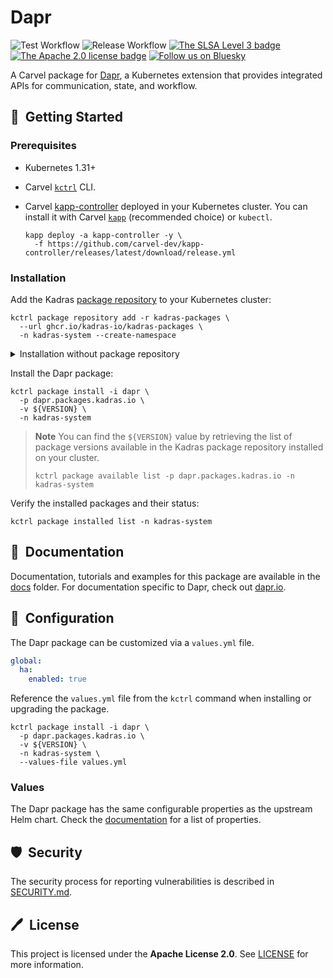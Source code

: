 # Dapr

![Test Workflow](https://github.com/kadras-io/package-for-dapr/actions/workflows/test.yml/badge.svg)
![Release Workflow](https://github.com/kadras-io/package-for-dapr/actions/workflows/release.yml/badge.svg)
[![The SLSA Level 3 badge](https://slsa.dev/images/gh-badge-level3.svg)](https://slsa.dev/spec/v1.0/levels)
[![The Apache 2.0 license badge](https://img.shields.io/badge/License-Apache_2.0-blue.svg)](https://opensource.org/licenses/Apache-2.0)
[![Follow us on Bluesky](https://img.shields.io/static/v1?label=Bluesky&message=Follow&color=1DA1F2)](https://bsky.app/profile/kadras.bsky.social)

A Carvel package for [Dapr](https://dapr.io), a Kubernetes extension that provides integrated APIs for communication, state, and workflow.

## 🚀&nbsp; Getting Started

### Prerequisites

* Kubernetes 1.31+
* Carvel [`kctrl`](https://carvel.dev/kapp-controller/docs/latest/install/#installing-kapp-controller-cli-kctrl) CLI.
* Carvel [kapp-controller](https://carvel.dev/kapp-controller) deployed in your Kubernetes cluster. You can install it with Carvel [`kapp`](https://carvel.dev/kapp/docs/latest/install) (recommended choice) or `kubectl`.

  ```shell
  kapp deploy -a kapp-controller -y \
    -f https://github.com/carvel-dev/kapp-controller/releases/latest/download/release.yml
  ```

### Installation

Add the Kadras [package repository](https://github.com/kadras-io/kadras-packages) to your Kubernetes cluster:

  ```shell
  kctrl package repository add -r kadras-packages \
    --url ghcr.io/kadras-io/kadras-packages \
    -n kadras-system --create-namespace
  ```

<details><summary>Installation without package repository</summary>
The recommended way of installing the Dapr package is via the Kadras <a href="https://github.com/kadras-io/kadras-packages">package repository</a>. If you prefer not using the repository, you can add the package definition directly using <a href="https://carvel.dev/kapp/docs/latest/install"><code>kapp</code></a> or <code>kubectl</code>.

  ```shell
  kubectl create namespace kadras-system
  kapp deploy -a dapr-package -n kadras-system -y \
    -f https://github.com/kadras-io/package-for-dapr/releases/latest/download/metadata.yml \
    -f https://github.com/kadras-io/package-for-dapr/releases/latest/download/package.yml
  ```
</details>

Install the Dapr package:

  ```shell
  kctrl package install -i dapr \
    -p dapr.packages.kadras.io \
    -v ${VERSION} \
    -n kadras-system
  ```

> **Note**
> You can find the `${VERSION}` value by retrieving the list of package versions available in the Kadras package repository installed on your cluster.
> 
>   ```shell
>   kctrl package available list -p dapr.packages.kadras.io -n kadras-system
>   ```

Verify the installed packages and their status:

  ```shell
  kctrl package installed list -n kadras-system
  ```

## 📙&nbsp; Documentation

Documentation, tutorials and examples for this package are available in the [docs](docs) folder.
For documentation specific to Dapr, check out [dapr.io](https://docs.dapr.io).

## 🎯&nbsp; Configuration

The Dapr package can be customized via a `values.yml` file. 

  ```yaml
  global:
    ha:
      enabled: true
  ```

Reference the `values.yml` file from the `kctrl` command when installing or upgrading the package.

  ```shell
  kctrl package install -i dapr \
    -p dapr.packages.kadras.io \
    -v ${VERSION} \
    -n kadras-system \
    --values-file values.yml
  ```

### Values

The Dapr package has the same configurable properties as the upstream Helm chart. Check the [documentation](https://docs.dapr.io/operations/hosting/kubernetes/kubernetes-deploy/) for a list of properties.

## 🛡️&nbsp; Security

The security process for reporting vulnerabilities is described in [SECURITY.md](SECURITY.md).

## 🖊️&nbsp; License

This project is licensed under the **Apache License 2.0**. See [LICENSE](LICENSE) for more information.
